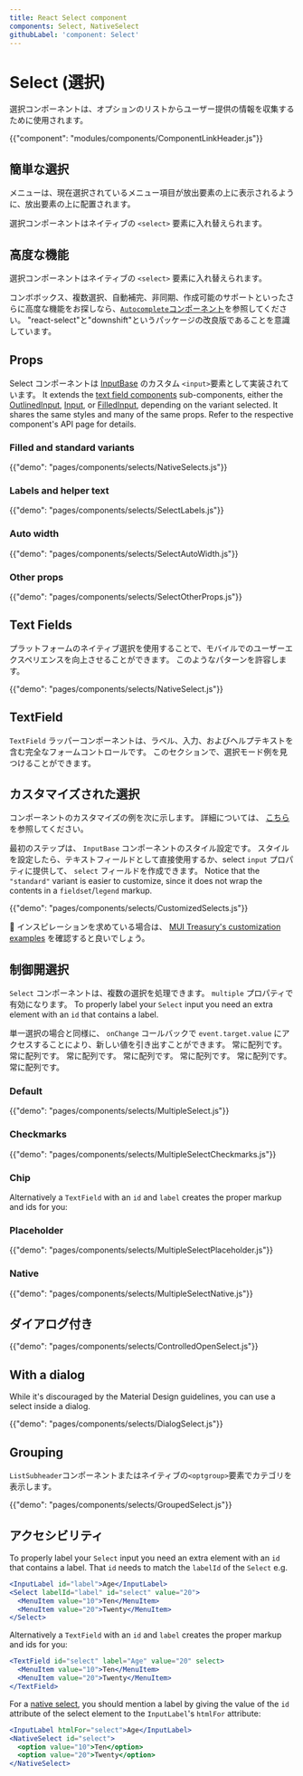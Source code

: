 ```yaml
---
title: React Select component
components: Select, NativeSelect
githubLabel: 'component: Select'
---
```


# Select (選択)

<p class="description">選択コンポーネントは、オプションのリストからユーザー提供の情報を収集するために使用されます。</p>

{{"component": "modules/components/ComponentLinkHeader.js"}}

## 簡単な選択

メニューは、現在選択されているメニュー項目が放出要素の上に表示されるように、放出要素の上に配置されます。

選択コンポーネントはネイティブの `<select>` 要素に入れ替えられます。

## 高度な機能

選択コンポーネントはネイティブの `<select>` 要素に入れ替えられます。

コンボボックス、複数選択、自動補完、非同期、作成可能のサポートといったさらに高度な機能をお探しなら、[`Autocomplete`コンポーネント](/components/autocomplete/)を参照してください。 "react-select"と"downshift"というパッケージの改良版であることを意識しています。

## Props

Select コンポーネントは [InputBase](/api/input-base/) のカスタム `<input>`要素として実装されています。 It extends the [text field components](/components/text-fields) sub-components, either the [OutlinedInput](/api/outlined-input/), [Input](/api/input/), or [FilledInput](/api/filled-input/), depending on the variant selected. It shares the same styles and many of the same props. Refer to the respective component's API page for details.

### Filled and standard variants

{{"demo": "pages/components/selects/NativeSelects.js"}}

### Labels and helper text

{{"demo": "pages/components/selects/SelectLabels.js"}}

### Auto width

{{"demo": "pages/components/selects/SelectAutoWidth.js"}}

### Other props

{{"demo": "pages/components/selects/SelectOtherProps.js"}}

## Text Fields

プラットフォームのネイティブ選択を使用することで、モバイルでのユーザーエクスペリエンスを向上させることができます。 このようなパターンを許容します。

{{"demo": "pages/components/selects/NativeSelect.js"}}

## TextField

`TextField` ラッパーコンポーネントは、ラベル、入力、およびヘルプテキストを含む完全なフォームコントロールです。 このセクション</a>で、選択モード例を見つけることができます。</p> 



## カスタマイズされた選択

コンポーネントのカスタマイズの例を次に示します。 詳細については、 [こちら](/customization/how-to-customize/)を参照してください。

最初のステップは、 `InputBase` コンポーネントのスタイル設定です。 スタイルを設定したら、テキストフィールドとして直接使用するか、select `input` プロパティに提供して、 `select` フィールドを作成できます。 Notice that the `"standard"` variant is easier to customize, since it does not wrap the contents in a `fieldset`/`legend` markup.

{{"demo": "pages/components/selects/CustomizedSelects.js"}}

🎨 インスピレーションを求めている場合は、 [MUI Treasury's customization examples](https://mui-treasury.com/styles/select) を確認すると良いでしょう。



## 制御開選択

`Select` コンポーネントは、複数の選択を処理できます。 `multiple` プロパティで有効になります。 To properly label your `Select` input you need an extra element with an `id` that contains a label.

単一選択の場合と同様に、 `onChange` コールバックで `event.target.value` にアクセスすることにより、新しい値を引き出すことができます。 常に配列です。 常に配列です。 常に配列です。 常に配列です。 常に配列です。 常に配列です。 常に配列です。



### Default

{{"demo": "pages/components/selects/MultipleSelect.js"}}



### Checkmarks

{{"demo": "pages/components/selects/MultipleSelectCheckmarks.js"}}



### Chip

Alternatively a `TextField` with an `id` and `label` creates the proper markup and ids for you:



### Placeholder

{{"demo": "pages/components/selects/MultipleSelectPlaceholder.js"}}



### Native

{{"demo": "pages/components/selects/MultipleSelectNative.js"}}



## ダイアログ付き

{{"demo": "pages/components/selects/ControlledOpenSelect.js"}}



## With a dialog

While it's discouraged by the Material Design guidelines, you can use a select inside a dialog.

{{"demo": "pages/components/selects/DialogSelect.js"}}



## Grouping

`ListSubheader`コンポーネントまたはネイティブの`<optgroup>`要素でカテゴリを表示します。

{{"demo": "pages/components/selects/GroupedSelect.js"}}



## アクセシビリティ

To properly label your `Select` input you need an extra element with an `id` that contains a label. That `id` needs to match the `labelId` of the `Select` e.g.



```jsx
<InputLabel id="label">Age</InputLabel>
<Select labelId="label" id="select" value="20">
  <MenuItem value="10">Ten</MenuItem>
  <MenuItem value="20">Twenty</MenuItem>
</Select>
```


Alternatively a `TextField` with an `id` and `label` creates the proper markup and ids for you:



```jsx
<TextField id="select" label="Age" value="20" select>
  <MenuItem value="10">Ten</MenuItem>
  <MenuItem value="20">Twenty</MenuItem>
</TextField>
```


For a [native select](#native-select), you should mention a label by giving the value of the `id` attribute of the select element to the `InputLabel`'s `htmlFor` attribute:



```jsx
<InputLabel htmlFor="select">Age</InputLabel>
<NativeSelect id="select">
  <option value="10">Ten</option>
  <option value="20">Twenty</option>
</NativeSelect>
```
